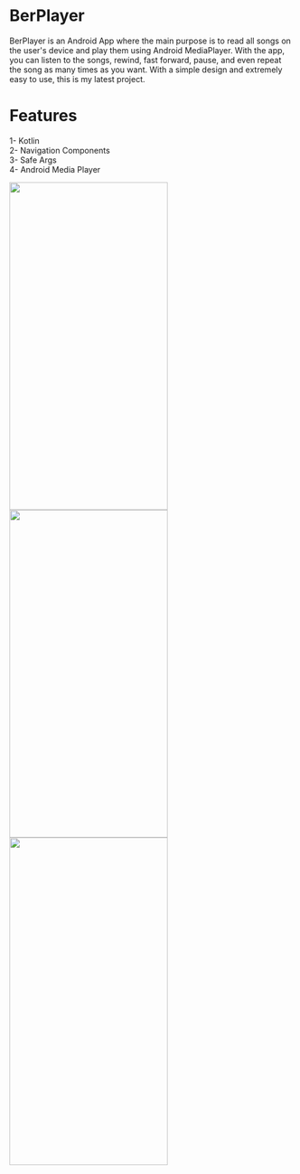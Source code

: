 # BerPlayer
BerPlayer is an Android App where the main purpose is to read all songs on the user's device and play them using Android MediaPlayer. With the app, you can listen to the songs, rewind, fast forward, pause, and even repeat the song as many times as you want. With a simple design and extremely easy to use, this is my latest project.


# Features

1- Kotlin  
2- Navigation Components  
3- Safe Args  
4- Android Media Player


<img src="https://user-images.githubusercontent.com/68303716/108065680-0acbc180-7067-11eb-941d-9d64af432436.jpg " width="280" height="580">  
<img src="https://user-images.githubusercontent.com/68303716/108066223-ba089880-7067-11eb-97ec-d85e0718c409.jpg " width="280" height="580"> 
<img src="https://user-images.githubusercontent.com/68303716/108065674-099a9480-7067-11eb-9e73-c9ac849a031c.png " width="280" height="580">

